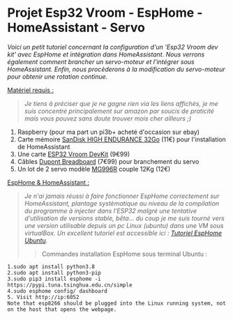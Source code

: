 # Projet Esp32 Vroom - EspHome - HomeAssistant - Servo

<em>Voici un petit tutoriel concernant la configuration d'un 'Esp32 Vroom dev kit' avec EspHome et intégration dans HomeAssistant.
Nous verrons également comment brancher un servo-moteur et l'intégrer sous HomeAssistant.
Enfin, nous procèderons à la modification du servo-moteur pour obtenir une rotation continue.</em>



<ins>Matériel requis :</ins>
><em>Je tiens à préciser que je ne gagne rien via les liens affichés, je me suis concentré principalement sur amazon par soucis de praticité mais vous pouvez sans doute trouver mois cher ailleurs ;)</em>
1. Raspberry (pour ma part un pi3b+ acheté d'occasion sur ebay)
2. Carte mémoire [SanDisk HIGH ENDURANCE 32Go](https://www.amazon.fr/dp/B07P14QHB7/?coliid=IRLOSYWRA0KGU&colid=7P6Z05FCENOM&psc=1&ref_=lv_ov_lig_dp_it) (11€) pour l'installation de HomeAssistant
3. Une carte [ESP32 Vroom DevKit](https://www.amazon.fr/gp/product/B08H2F3N9B/ref=ppx_yo_dt_b_asin_title_o03_s00?ie=UTF8&psc=1) (9€99)
4. Câbles [Dupont Breadboard](https://www.amazon.fr/gp/product/B01JD5WCG2/ref=ppx_yo_dt_b_asin_title_o02_s00?ie=UTF8&psc=1) (7€99) pour branchement du servo
5. Un lot de 2 servo modèle [MG996R](https://www.amazon.fr/gp/product/B07XC6VBSZ/ref=ppx_yo_dt_b_asin_title_o04_s00?ie=UTF8&psc=1) couple 12Kg (12€)

<ins>EspHome & HomeAssistant :</ins>
><em>Je n'ai jamais réussi à faire fonctionner EspHome correctement sur HomeAssistant, plantage systèmatique au niveau de la compilation du programme à injecter dans l'ESP32 malgré une tentative d'utilisation de versions stable, bêta... du coup je me suis tourné vers une version utilisable depuis un pc Linux (ubuntu) dans une VM sous virtualBox. Un excellent tutoriel est accessible ici : [Tutoriel EspHome Ubuntu](https://www.programmersought.com/article/46824697468/).</em>
>> Commandes installation EspHome sous terminal Ubuntu :
```
1.sudo apt install python3.8
2.sudo apt install python3-pip
3.sudo pip3 install esphome -i https://pypi.tuna.tsinghua.edu.cn/simple
4.sudo esphome config/ dashboard
5. Visit http://ip:6052
Note that esp8266 should be plugged into the Linux running system, not on the host that opens the webpage.
```

